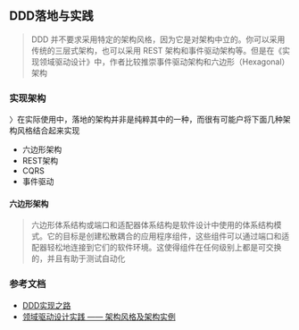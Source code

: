 ## DDD落地与实践
> DDD 并不要求采用特定的架构风格，因为它是对架构中立的。你可以采用传统的三层式架构，也可以采用 REST 架构和事件驱动架构等。但是在《实现领域驱动设计》中，作者比较推崇事件驱动架构和六边形（Hexagonal）架构
### 实现架构
〉在实际使用中，落地的架构并非是纯粹其中的一种，而很有可能户将下面几种架构风格结合起来实现
* 六边形架构
* REST架构
* CQRS
* 事件驱动
#### 六边形架构
> 六边形体系结构或端口和适配器体系结构是软件设计中使用的体系结构模式。它的目标是创建松散耦合的应用程序组件，这些组件可以通过端口和适配器轻松地连接到它们的软件环境。这使得组件在任何级别上都是可交换的，并且有助于测试自动化
### 参考文档
* [DDD实现之路](https://www.infoq.cn/article/zgudel6rhvipjmtlyimt)
* [领域驱动设计实践 —— 架构风格及架构实例](http://www.uml.org.cn/sjms/201805031.asp?artid=20692)
